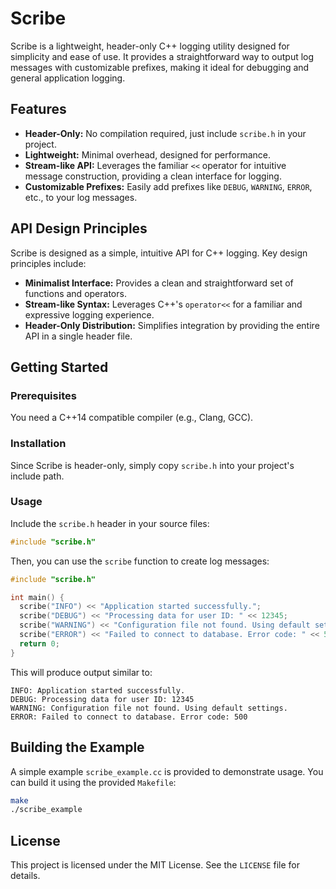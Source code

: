 # Scribe

Scribe is a lightweight, header-only C++ logging utility designed for simplicity and ease of use. It provides a straightforward way to output log messages with customizable prefixes, making it ideal for debugging and general application logging.

## Features

*   **Header-Only:** No compilation required, just include `scribe.h` in your project.
*   **Lightweight:** Minimal overhead, designed for performance.
*   **Stream-like API:** Leverages the familiar `<<` operator for intuitive message construction, providing a clean interface for logging.
*   **Customizable Prefixes:** Easily add prefixes like `DEBUG`, `WARNING`, `ERROR`, etc., to your log messages.

## API Design Principles

Scribe is designed as a simple, intuitive API for C++ logging. Key design principles include:

*   **Minimalist Interface:** Provides a clean and straightforward set of functions and operators.
*   **Stream-like Syntax:** Leverages C++'s `operator<<` for a familiar and expressive logging experience.
*   **Header-Only Distribution:** Simplifies integration by providing the entire API in a single header file.

## Getting Started

### Prerequisites

You need a C++14 compatible compiler (e.g., Clang, GCC).

### Installation

Since Scribe is header-only, simply copy `scribe.h` into your project's include path.

### Usage

Include the `scribe.h` header in your source files:

```cpp
#include "scribe.h"
```

Then, you can use the `scribe` function to create log messages:

```cpp
#include "scribe.h"

int main() {
  scribe("INFO") << "Application started successfully.";
  scribe("DEBUG") << "Processing data for user ID: " << 12345;
  scribe("WARNING") << "Configuration file not found. Using default settings.";
  scribe("ERROR") << "Failed to connect to database. Error code: " << 500;
  return 0;
}
```

This will produce output similar to:

```
INFO: Application started successfully.
DEBUG: Processing data for user ID: 12345
WARNING: Configuration file not found. Using default settings.
ERROR: Failed to connect to database. Error code: 500
```

## Building the Example

A simple example `scribe_example.cc` is provided to demonstrate usage. You can build it using the provided `Makefile`:

```bash
make
./scribe_example
```


## License

This project is licensed under the MIT License. See the `LICENSE` file for details.
